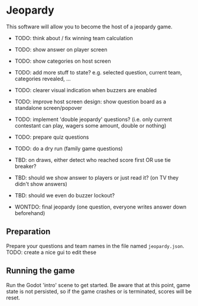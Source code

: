 # Jeopardy

This software will allow you to become the host of a jeopardy game.

- TODO: think about / fix winning team calculation
- TODO: show answer on player screen
- TODO: show categories on host screen
- TODO: add more stuff to state? e.g. selected question, current team, categories revealed, ...
- TODO: clearer visual indication when buzzers are enabled
- TODO: improve host screen design: show question board as a standalone screen/popover

- TODO: implement 'double jeopardy' questions? (i.e. only current contestant can play, wagers some amount, double or nothing)

- TODO: prepare quiz questions
- TODO: do a dry run (family game questions)

- TBD: on draws, either detect who reached score first OR use tie breaker?
- TBD: should we show answer to players or just read it? (on TV they didn't show answers)
- TBD: should we even do buzzer lockout?

- WONTDO: final jeopardy (one question, everyone writes answer down beforehand)

## Preparation

Prepare your questions and team names in the file named `jeopardy.json`.
TODO: create a nice gui to edit these

## Running the game

Run the Godot 'intro' scene to get started.
Be aware that at this point, game state is not persisted, so if the game crashes or is terminated, scores will be reset.
